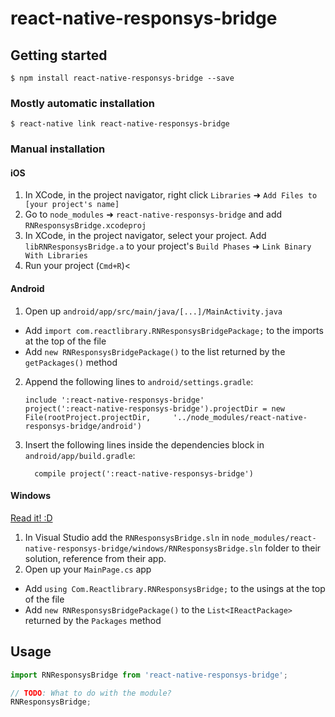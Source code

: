
# react-native-responsys-bridge

## Getting started

`$ npm install react-native-responsys-bridge --save`

### Mostly automatic installation

`$ react-native link react-native-responsys-bridge`

### Manual installation


#### iOS

1. In XCode, in the project navigator, right click `Libraries` ➜ `Add Files to [your project's name]`
2. Go to `node_modules` ➜ `react-native-responsys-bridge` and add `RNResponsysBridge.xcodeproj`
3. In XCode, in the project navigator, select your project. Add `libRNResponsysBridge.a` to your project's `Build Phases` ➜ `Link Binary With Libraries`
4. Run your project (`Cmd+R`)<

#### Android

1. Open up `android/app/src/main/java/[...]/MainActivity.java`
  - Add `import com.reactlibrary.RNResponsysBridgePackage;` to the imports at the top of the file
  - Add `new RNResponsysBridgePackage()` to the list returned by the `getPackages()` method
2. Append the following lines to `android/settings.gradle`:
  	```
  	include ':react-native-responsys-bridge'
  	project(':react-native-responsys-bridge').projectDir = new File(rootProject.projectDir, 	'../node_modules/react-native-responsys-bridge/android')
  	```
3. Insert the following lines inside the dependencies block in `android/app/build.gradle`:
  	```
      compile project(':react-native-responsys-bridge')
  	```

#### Windows
[Read it! :D](https://github.com/ReactWindows/react-native)

1. In Visual Studio add the `RNResponsysBridge.sln` in `node_modules/react-native-responsys-bridge/windows/RNResponsysBridge.sln` folder to their solution, reference from their app.
2. Open up your `MainPage.cs` app
  - Add `using Com.Reactlibrary.RNResponsysBridge;` to the usings at the top of the file
  - Add `new RNResponsysBridgePackage()` to the `List<IReactPackage>` returned by the `Packages` method


## Usage
```javascript
import RNResponsysBridge from 'react-native-responsys-bridge';

// TODO: What to do with the module?
RNResponsysBridge;
```
  